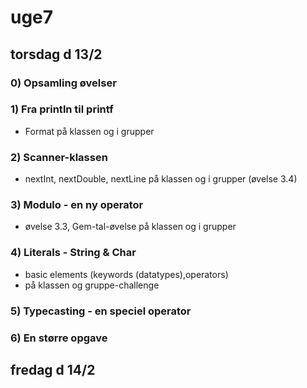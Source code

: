 # uge7
## torsdag d 13/2


### 0) Opsamling øvelser

### 1) Fra println til printf
- Format på klassen og i grupper 

### 2) Scanner-klassen
- nextInt, nextDouble, nextLine på klassen og i grupper (øvelse 3.4)

### 3) Modulo - en ny operator
- øvelse 3.3, Gem-tal-øvelse på klassen og i grupper

### 4) Literals - String & Char
- basic elements (keywords (datatypes),operators)
- på klassen og gruppe-challenge 

### 5) Typecasting - en speciel operator

### 6) En større opgave

## fredag d 14/2
